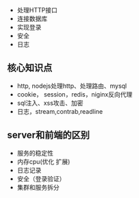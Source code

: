 - 处理HTTP接口
- 连接数据库
- 实现登录
- 安全
- 日志
## 核心知识点
- http, nodejs处理http、处理路由、mysql
- cookie， session，redis，niginx反向代理
- sql注入、xss攻击、加密
- 日志，stream,contrab,readline
## server和前端的区别
- 服务的稳定性
- 内存cpu(优化 扩展)
- 日志记录
- 安全（登录验证）
- 集群和服务拆分
